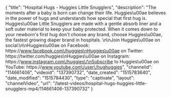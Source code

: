 {
    "title": "Hospital Hugs - Huggies Little Snugglers",
    "description": "The moments after a baby is born can change their life. Huggies\u00ae believes in the power of hugs and understands how special that first hug is. Huggies\u00ae Little Snugglers are made with a gentle absorb liner and a soft outer material to keep your baby protected. When it comes down to your newborn's first hug don't choose any brand, choose Huggies\u00ae, the fastest growing diaper brand in hospitals. \n\nJoin Huggies\u00ae on social:\n\nHuggies\u00ae on Facebook: https:\/\/www.facebook.com\/huggies\nHuggies\u00ae on Twitter: https:\/\/twitter.com\/huggies\nHuggies\u00ae on Instagram: https:\/\/www.instagram.com\/huggies\/\nSubscribe to Huggies\u00ae on YouTube: https:\/\/www.youtube.com\/user\/hughuggies",
    "channelid": "114661406",
    "videoid": "137390732",
    "date_created": "1515783640",
    "date_modified": "1515784430",
    "type": "captivate",
    "layout": "channelVideo",
    "url": "\/latest-videos\/hospital-hugs-huggies-little-snugglers-mp4\/114661406-137390732"
}